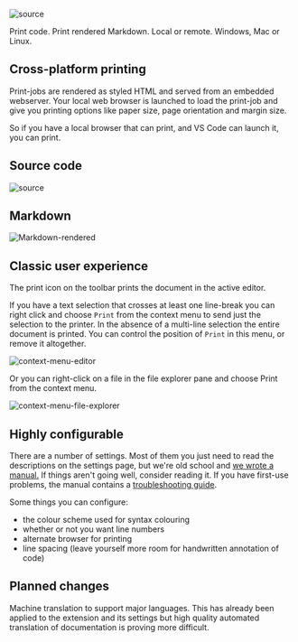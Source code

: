 ![source](https://github.com/PDConSec/vsc-print/raw/HEAD/assets/print-icon.png) 

Print code. Print rendered Markdown. Local or remote. Windows, Mac or Linux.

## Cross-platform printing

Print-jobs are rendered as styled HTML and served from an embedded webserver. Your local web browser is launched to load the print-job and give you printing options like paper size, page orientation and margin size. 

So if you have a local browser that can print, and VS Code can launch it, you can print.

## Source code

![source](https://github.com/PDConSec/vsc-print/raw/HEAD/assets/source.png) 

## Markdown

![Markdown-rendered](https://github.com/PDConSec/vsc-print/raw/HEAD/assets/Markdown-rendered.png) 

## Classic user experience

The print icon on the toolbar prints the document in the active editor.

If you have a text selection that crosses at least one line-break you can right click and choose `Print` from the context menu to send just the selection to the printer. In the absence of a multi-line selection the entire document is printed. You can control the position of `Print` in this menu, or remove it altogether.

![context-menu-editor](https://github.com/PDConSec/vsc-print/raw/HEAD/assets/context-menu.png)

Or you can right-click on a file in the file explorer pane and choose Print from the context menu.

![context-menu-file-explorer](https://github.com/PDConSec/vsc-print/raw/HEAD/assets/tree-context-menu.png)

## Highly configurable

There are a number of settings. Most of them you just need to read the descriptions on the settings page, but we're old school and [we wrote a manual.](https://github.com/PDConSec/vsc-print/blob/HEAD/doc/manual.eng.md) If things aren't going well, consider reading it. If you have first-use problems, the manual contains a [troubleshooting guide](https://github.com/PDConSec/vsc-print/blob/HEAD/doc/manual.eng.md#troubleshooting).

Some things you can configure:

- the colour scheme used for syntax colouring
- whether or not you want line numbers
- alternate browser for printing
- line spacing (leave yourself more room for handwritten annotation of code)

## Planned changes

Machine translation to support major languages. 
This has already been applied to the extension and its settings but high quality automated translation of documentation is proving more difficult.

